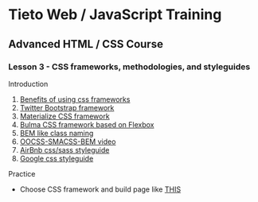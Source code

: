 # Tieto Web / JavaScript Training

## Advanced HTML / CSS Course
### Lesson 3 - CSS frameworks, methodologies, and styleguides

Introduction
1. [Benefits of using css frameworks](https://css-tricks.com/what-are-the-benefits-of-using-a-css-framework/)
2. [Twitter Bootstrap framework](https://getbootstrap.com/)
3. [Materialize CSS framework](https://materializecss.com/)
4. [Bulma CSS framework based on Flexbox](https://bulma.io/)
5. [BEM like class naming](https://cssguidelin.es/#bem-like-naming)
6. [OOCSS-SMACSS-BEM video](https://www.youtube.com/watch?v=6co781JgoqQ&list=PLevJzQw__HcQFWat7LxBLpLhbn-jx1lZ8)
7. [AirBnb css/sass styleguide](https://github.com/airbnb/css)
8. [Google css styleguide](https://google.github.io/styleguide/htmlcssguide.html#CSS)

Practice
- Choose CSS framework and build page like [THIS](https://www.w3schools.com/w3css/tryw3css_templates_architect.htm)